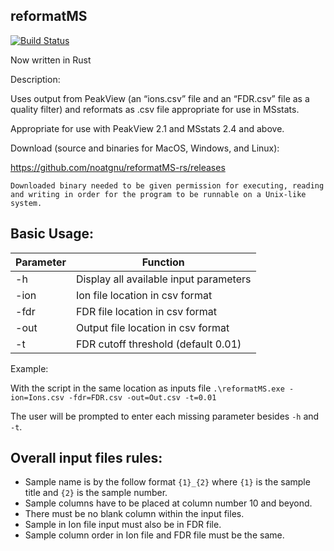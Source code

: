 reformatMS
--
[![Build Status](https://travis-ci.org/noatgnu/reformatMS-rs.svg?branch=master)](https://travis-ci.org/noatgnu/reformatMS-rs)

Now written in Rust

Description:

Uses output from PeakView (an “ions.csv” file and an “FDR.csv” file as a quality filter) and reformats as .csv file appropriate for use in MSstats. 

Appropriate for use with PeakView 2.1 and MSstats 2.4 and above.


Download (source and binaries for MacOS, Windows, and Linux):

https://github.com/noatgnu/reformatMS-rs/releases

`Downloaded binary needed to be given permission for executing, reading and writing in order for the program to be runnable on a Unix-like system.`

Basic Usage: 
--
Parameter|Function
---|---
-h|Display all available input parameters
-ion|Ion file location in csv format
-fdr|FDR file location in csv format
-out|Output file location in csv format
-t|FDR cutoff threshold (default 0.01)

Example: 

With the script in the same location as inputs file
`.\reformatMS.exe -ion=Ions.csv -fdr=FDR.csv -out=Out.csv -t=0.01`

The user will be prompted to enter each missing parameter besides `-h` and `-t`.

Overall input files rules:
--
- Sample name is by the follow format `{1}_{2}` where `{1}` is the sample title and `{2}` is the sample number.
- Sample columns have to be placed at column number 10 and beyond.
- There must be no blank column within the input files.
- Sample in Ion file input must also be in FDR file.
- Sample column order in Ion file and FDR file must be the same.